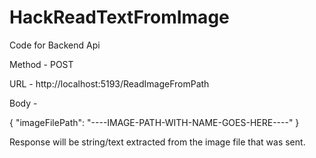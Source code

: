 # HackReadTextFromImage

Code for Backend Api 

Method - POST

URL - http://localhost:5193/ReadImageFromPath

Body - 

{
    "imageFilePath": "----IMAGE-PATH-WITH-NAME-GOES-HERE----"
}

Response will be string/text extracted from the image file that was sent.
